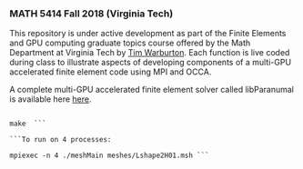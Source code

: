
### MATH 5414 Fall 2018 (Virginia Tech)

This repository is under active development as part of the Finite Elements and GPU computing graduate topics course offered by the Math Department at Virginia Tech by [Tim Warburton](http://www.paranumal.com). Each function is live coded during class to illustrate aspects of developing components of a multi-GPU accelerated finite element code using MPI and OCCA.

A complete multi-GPU accelerated finite element solver called libParanumal is available here [here](https://github.com/paranumal/libparanumal).

 ```To build:  
  
make  ```
 
```To run on 4 processes:  
  
mpiexec -n 4 ./meshMain meshes/Lshape2H01.msh ```




